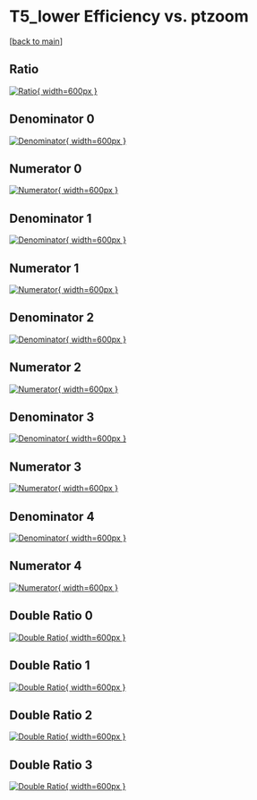 # T5_lower Efficiency vs. ptzoom

[[back to main](./)]



## Ratio

[![Ratio](../mtv/var/T5_lower_vtr_321_0_eff_ptzoom.png){ width=600px }](../mtv/var/T5_lower_vtr_321_0_eff_ptzoom.pdf)

## Denominator 0

[![Denominator](../mtv/den/T5_lower_vtr_321_0_eff_ptzoom_den0.png){ width=600px }](../mtv/den/T5_lower_vtr_321_0_eff_ptzoom_den0.pdf)

## Numerator 0

[![Numerator](../mtv/num/T5_lower_vtr_321_0_eff_ptzoom_num0.png){ width=600px }](../mtv/num/T5_lower_vtr_321_0_eff_ptzoom_num0.pdf)

## Denominator 1

[![Denominator](../mtv/den/T5_lower_vtr_321_0_eff_ptzoom_den1.png){ width=600px }](../mtv/den/T5_lower_vtr_321_0_eff_ptzoom_den1.pdf)

## Numerator 1

[![Numerator](../mtv/num/T5_lower_vtr_321_0_eff_ptzoom_num1.png){ width=600px }](../mtv/num/T5_lower_vtr_321_0_eff_ptzoom_num1.pdf)

## Denominator 2

[![Denominator](../mtv/den/T5_lower_vtr_321_0_eff_ptzoom_den2.png){ width=600px }](../mtv/den/T5_lower_vtr_321_0_eff_ptzoom_den2.pdf)

## Numerator 2

[![Numerator](../mtv/num/T5_lower_vtr_321_0_eff_ptzoom_num2.png){ width=600px }](../mtv/num/T5_lower_vtr_321_0_eff_ptzoom_num2.pdf)

## Denominator 3

[![Denominator](../mtv/den/T5_lower_vtr_321_0_eff_ptzoom_den3.png){ width=600px }](../mtv/den/T5_lower_vtr_321_0_eff_ptzoom_den3.pdf)

## Numerator 3

[![Numerator](../mtv/num/T5_lower_vtr_321_0_eff_ptzoom_num3.png){ width=600px }](../mtv/num/T5_lower_vtr_321_0_eff_ptzoom_num3.pdf)

## Denominator 4

[![Denominator](../mtv/den/T5_lower_vtr_321_0_eff_ptzoom_den4.png){ width=600px }](../mtv/den/T5_lower_vtr_321_0_eff_ptzoom_den4.pdf)

## Numerator 4

[![Numerator](../mtv/num/T5_lower_vtr_321_0_eff_ptzoom_num4.png){ width=600px }](../mtv/num/T5_lower_vtr_321_0_eff_ptzoom_num4.pdf)

## Double Ratio 0

[![Double Ratio](../mtv/ratio/T5_lower_vtr_321_0_eff_ptzoom_ratio0.png){ width=600px }](../mtv/ratio/T5_lower_vtr_321_0_eff_ptzoom_ratio0.pdf)

## Double Ratio 1

[![Double Ratio](../mtv/ratio/T5_lower_vtr_321_0_eff_ptzoom_ratio1.png){ width=600px }](../mtv/ratio/T5_lower_vtr_321_0_eff_ptzoom_ratio1.pdf)

## Double Ratio 2

[![Double Ratio](../mtv/ratio/T5_lower_vtr_321_0_eff_ptzoom_ratio2.png){ width=600px }](../mtv/ratio/T5_lower_vtr_321_0_eff_ptzoom_ratio2.pdf)

## Double Ratio 3

[![Double Ratio](../mtv/ratio/T5_lower_vtr_321_0_eff_ptzoom_ratio3.png){ width=600px }](../mtv/ratio/T5_lower_vtr_321_0_eff_ptzoom_ratio3.pdf)


